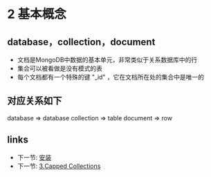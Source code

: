 # 2 基本概念

## database，collection，document
* 文档是MongoDB中数据的基本单元，非常类似于关系数据库中的行
* 集合可以被看做是没有模式的表
* 每个文档都有一个特殊的键 "_id" ，它在文档所在处的集合中是唯一的

## 对应关系如下
database => database
collection => table
document => row 


## links
  * 下一节: [安装](<01.2.md>)
  * 下一节: [3.Capped Collections](<03.2.md>)